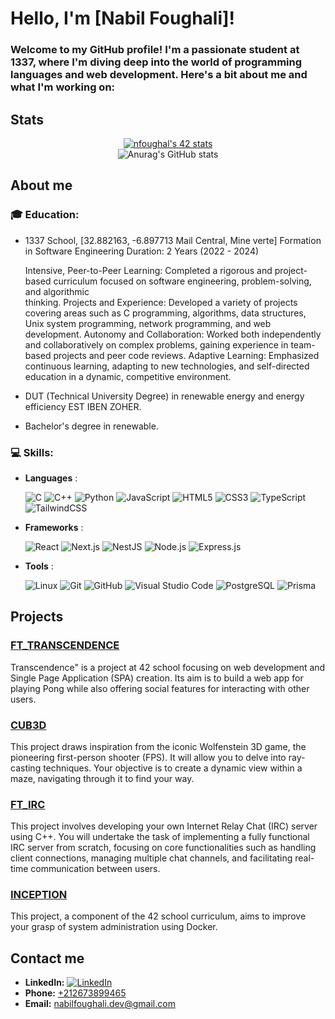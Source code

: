 # Hello, I'm [Nabil Foughali]!

### Welcome to my GitHub profile! I'm a passionate student at 1337, where I'm diving deep into the world of programming languages and web development. Here's a bit about me and what I'm working on:
## Stats

<div align="center">
  <a href="https://github.com/oakoudad/badge42">
    <img src="https://badge.mediaplus.ma/<theme>/nfoughal" alt="nfoughal's 42 stats">
  </a>
  <br>
  <img src="https://github-readme-stats.vercel.app/api?username=nfoughal&show_icons=true&theme=radical" alt="Anurag's GitHub stats">
</div>

## About me
### 🎓 **Education**:
 
  - 1337 School, [32.882163, -6.897713 Mail Central, Mine verte]
    Formation in Software Engineering
    Duration: 2 Years (2022 - 2024)

    Intensive, Peer-to-Peer Learning: Completed a rigorous and project-based curriculum focused on software engineering, problem-solving, and algorithmic       
    thinking.
    Projects and Experience: Developed a variety of projects covering areas such as C programming, algorithms, data structures, Unix system programming, network 
    programming, and web development.
    Autonomy and Collaboration: Worked both independently and collaboratively on complex problems, gaining experience in team-based projects and peer code 
    reviews.
    Adaptive Learning: Emphasized continuous learning, adapting to new technologies, and self-directed education in a dynamic, competitive environment.
  - DUT (Technical University Degree) in renewable energy and energy efficiency EST IBEN ZOHER.
  - Bachelor's degree in renewable.

### 💻 **Skills**:
  - **Languages** :
    
      ![C](https://img.shields.io/badge/c-%2300599C.svg?style=for-the-badge&logo=c&logoColor=white)
      ![C++](https://img.shields.io/badge/c++-%2300599C.svg?style=for-the-badge&logo=c%2B%2B&logoColor=white)
      ![Python](https://img.shields.io/badge/python-3670A0?style=for-the-badge&logo=python&logoColor=ffdd54)
      ![JavaScript](https://img.shields.io/badge/javascript-%23323330.svg?style=for-the-badge&logo=javascript&logoColor=%23F7DF1E)
      ![HTML5](https://img.shields.io/badge/html5-%23E34F26.svg?style=for-the-badge&logo=html5&logoColor=white)
      ![CSS3](https://img.shields.io/badge/css3-%231572B6.svg?style=for-the-badge&logo=css3&logoColor=white)
      ![TypeScript](https://img.shields.io/badge/typescript-%23007ACC.svg?style=for-the-badge&logo=typescript&logoColor=white)
      ![TailwindCSS](https://img.shields.io/badge/tailwindcss-%2338B2AC.svg?style=for-the-badge&logo=tailwind-css&logoColor=white)

  - **Frameworks** :  
    
    ![React](https://img.shields.io/badge/React-20232A?style=for-the-badge&logo=react&logoColor=61DAFB)
    ![Next.js](https://img.shields.io/badge/Next.js-000000?style=for-the-badge&logo=nextdotjs&logoColor=white)
    ![NestJS](https://img.shields.io/badge/nestjs-%23E0234E.svg?style=for-the-badge&logo=nestjs&logoColor=white)
    ![Node.js](https://img.shields.io/badge/Node.js-43853D?style=for-the-badge&logo=node.js&logoColor=white)
    ![Express.js](https://img.shields.io/badge/Express.js-000000?style=for-the-badge&logo=express&logoColor=white)
  - **Tools**     :


    ![Linux](https://img.shields.io/badge/Linux-FCC624?style=for-the-badge&logo=linux&logoColor=black)
    ![Git](https://img.shields.io/badge/git-%23F05033.svg?style=for-the-badge&logo=git&logoColor=white)
    ![GitHub](https://img.shields.io/badge/github-%23121011.svg?style=for-the-badge&logo=github&logoColor=white)
    ![Visual Studio Code](https://img.shields.io/badge/Visual%20Studio%20Code-0078d7.svg?style=for-the-badge&logo=visual-studio-code&logoColor=white)
    ![PostgreSQL](https://img.shields.io/badge/PostgreSQL-316192?style=for-the-badge&logo=postgresql&logoColor=white)
    ![Prisma](https://img.shields.io/badge/Prisma-2D3748?style=for-the-badge&logo=prisma&logoColor=white)
## Projects
  ###  [FT_TRANSCENDENCE](https://github.com/nfoughal/ft_transcendence)
  Transcendence" is a project at 42 school focusing on web development and Single Page Application (SPA) creation. Its aim is to build a web app for playing Pong while also offering social features for interacting with other users.
  ### [CUB3D](https://github.com/nfoughal/cub3D)
  This project draws inspiration from the iconic Wolfenstein 3D game, the pioneering first-person shooter (FPS). It will allow you to delve into ray-casting techniques. Your objective is to create a dynamic view within a maze, navigating through it to find your way.
  ### [FT_IRC](https://github.com/nfoughal/ft_irc)
  This project involves developing your own Internet Relay Chat (IRC) server using C++. You will undertake the task of implementing a fully functional IRC server from scratch, focusing on core functionalities such as handling client connections, managing multiple chat channels, and facilitating real-time communication between users. 
  ### [INCEPTION](https://github.com/nfoughal/inception__)
  This project, a component of the 42 school curriculum, aims to improve your grasp of system administration using Docker.
## Contact me
- **LinkedIn:** [![LinkedIn](https://img.shields.io/badge/LinkedIn-%230A66C2.svg?style=for-the-badge&logo=linkedin&logoColor=white)](https://www.linkedin.com/in/nabil-foughali-b690a5310/)
- **Phone:** [+212673899465]()
- **Email:** [nabilfoughali.dev@gmail.com]()

